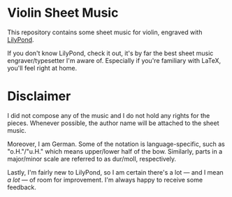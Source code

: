 # Violin Sheet Music
This repository contains some sheet music for violin, engraved with [LilyPond](http://lilypond.org/).

If you don't know LilyPond, check it out, it's by far the best sheet music engraver/typesetter I'm aware of.
Especially if you're familiary with LaTeX, you'll feel right at home.

# Disclaimer
I did not compose any of the music and I do not hold any rights for the pieces. Whenever possible, the author name will be attached to the sheet music.

Moreover, I am German. Some of the notation is language-specific, such as "o.H."/"u.H." which means upper/lower half of the bow. Similarly, parts in a major/minor scale are referred to as dur/moll, respectively.

Lastly, I'm fairly new to LilyPond, so I am certain there's a lot — and I mean *a lot* — of room for improvement. I'm always happy to receive some feedback.
